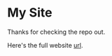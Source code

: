 # My Site

Thanks for checking the repo out. 

Here's the full website [url](http://harshit54.github.io).
